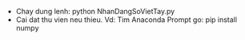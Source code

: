 -	Chay dung lenh: python NhanDangSoVietTay.py
 - Cai dat thu vien neu thieu. Vd: Tim Anaconda Prompt go: pip install numpy